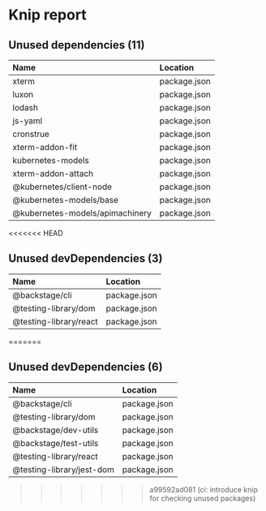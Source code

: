 # Knip report

## Unused dependencies (11)

| Name                            | Location     |
|:--------------------------------|:-------------|
| xterm                           | package.json |
| luxon                           | package.json |
| lodash                          | package.json |
| js-yaml                         | package.json |
| cronstrue                       | package.json |
| xterm-addon-fit                 | package.json |
| kubernetes-models               | package.json |
| xterm-addon-attach              | package.json |
| @kubernetes/client-node         | package.json |
| @kubernetes-models/base         | package.json |
| @kubernetes-models/apimachinery | package.json |

<<<<<<< HEAD
## Unused devDependencies (3)

| Name                   | Location     |
|:-----------------------|:-------------|
| @backstage/cli         | package.json |
| @testing-library/dom   | package.json |
| @testing-library/react | package.json |
=======
## Unused devDependencies (6)

| Name                      | Location     |
|:--------------------------|:-------------|
| @backstage/cli            | package.json |
| @testing-library/dom      | package.json |
| @backstage/dev-utils      | package.json |
| @backstage/test-utils     | package.json |
| @testing-library/react    | package.json |
| @testing-library/jest-dom | package.json |
>>>>>>> a99592ad081 (ci: introduce knip for checking unused packages)

